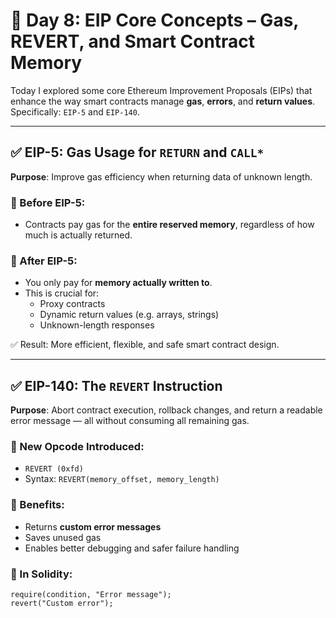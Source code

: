 # 📖 Day 8: EIP Core Concepts – Gas, REVERT, and Smart Contract Memory

Today I explored some core Ethereum Improvement Proposals (EIPs) that enhance the way smart contracts manage **gas**, **errors**, and **return values**. Specifically: `EIP-5` and `EIP-140`.

---

## ✅ EIP-5: Gas Usage for `RETURN` and `CALL*`

**Purpose**: Improve gas efficiency when returning data of unknown length.

### 🔹 Before EIP-5:
- Contracts pay gas for the **entire reserved memory**, regardless of how much is actually returned.

### 🔹 After EIP-5:
- You only pay for **memory actually written to**.
- This is crucial for:
  - Proxy contracts
  - Dynamic return values (e.g. arrays, strings)
  - Unknown-length responses

✅ Result: More efficient, flexible, and safe smart contract design.

---

## ✅ EIP-140: The `REVERT` Instruction

**Purpose**: Abort contract execution, rollback changes, and return a readable error message — all without consuming all remaining gas.

### 🔹 New Opcode Introduced:
- `REVERT (0xfd)`
- Syntax: `REVERT(memory_offset, memory_length)`

### 🔹 Benefits:
- Returns **custom error messages**
- Saves unused gas
- Enables better debugging and safer failure handling

### 🔹 In Solidity:
```solidity
require(condition, "Error message");
revert("Custom error");
